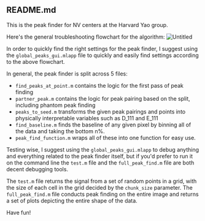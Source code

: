 ## README.md

This is the peak finder for NV centers at the Harvard Yao group. 

Here's the general troubleshooting flowchart for the algorithm:
![Untitled](https://github.com/AnmayG/peak_finder/assets/84810366/541b21ce-59de-41ec-af73-d486acfdcdb7)

In order to quickly find the right settings for the peak finder, I suggest using the ```global_peaks_gui.mlapp``` file to quickly and easily find settings according to the above flowchart.

In general, the peak finder is split across 5 files:
- ```find_peaks_at_point.m``` contains the logic for the first pass of peak finding
- ```partner_peak.m``` contains the logic for peak pairing based on the split, including phantom peak finding
- ```peaks_to_seed.m``` transforms the given peak pairings and points into physically interpretable variables such as D_111 and E_111
- ```find_baseline.m``` finds the baseline of any given pixel by binning all of the data and taking the bottom n%.
- ```peak_find_function.m``` wraps all of these into one function for easy use.

Testing wise, I suggest using the ```global_peaks_gui.mlapp``` to debug anything and everything related to the peak finder itself, 
but if you'd prefer to run it on the command line the `test.m` file and the `full_peak_find.m` file are both decent debugging tools. 

The `test.m` file returns the signal from a set of random points in a grid, with the size of each cell in the grid decided by the `chunk_size` parameter. 
The `full_peak_find.m` file conducts peak finding on the entire image and returns a set of plots depicting the entire shape of the data.

Have fun!
